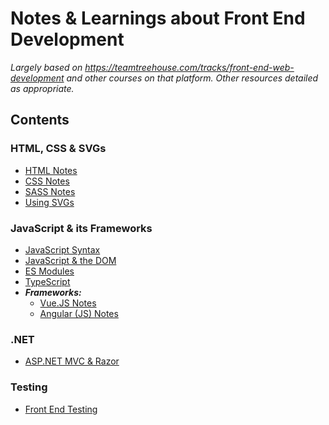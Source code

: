 # Notes & Learnings about Front End Development
*Largely based on https://teamtreehouse.com/tracks/front-end-web-development and other courses on that platform. Other resources detailed as appropriate.*

## Contents

### HTML, CSS & SVGs
- [HTML Notes](https://github.com/minkaotic/front-end-notes/blob/master/HTML-Notes.md)
- [CSS Notes](https://github.com/minkaotic/front-end-notes/blob/master/CSS-Notes.md)
- [SASS Notes](https://github.com/minkaotic/front-end-notes/blob/master/SASS-Notes.md)
- [Using SVGs](https://github.com/minkaotic/front-end-notes/blob/master/Using-SVGs.md)

### JavaScript & its Frameworks
- [JavaScript Syntax](https://github.com/minkaotic/front-end-notes/blob/master/Javascript-Syntax.md)
- [JavaScript & the DOM](https://github.com/minkaotic/front-end-notes/blob/master/Javascript-and-the-DOM.md)
- [ES Modules](https://github.com/minkaotic/front-end-notes/blob/master/ES-Modules.md)
- [TypeScript](https://github.com/minkaotic/front-end-notes/blob/master/Typescript.md)
- ***Frameworks:***
  - [Vue.JS Notes](https://github.com/minkaotic/front-end-notes/blob/master/Vue-JS-Notes.md)
  - [Angular (JS) Notes](https://github.com/minkaotic/front-end-notes/blob/master/Angular-Notes.md)
  
### .NET
- [ASP.NET MVC & Razor](https://github.com/minkaotic/front-end-notes/blob/master/MVC-and-Razor.md)

### Testing
- [Front End Testing](https://github.com/minkaotic/front-end-notes/blob/master/Front-End-Testing.md)

